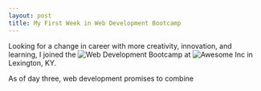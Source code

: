 ```yaml
---
layout: post
title: My First Week in Web Development Bootcamp
---
```


Looking for a change in career with more creativity, innovation, and learning, I  joined the ![Web Development Bootcamp](https://en.wikipedia.org/wiki/Coding_Bootcamp "Web Development Bootcamp") at ![Awesome Inc](https://www.awesomeinc.org/ "Awesome Inc") in Lexington, KY.

As of day three, web development promises to combine